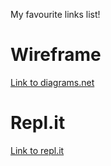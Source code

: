 My favourite links list!

# Wireframe
[Link to diagrams.net](https://viewer.diagrams.net/?highlight=0000ff&edit=_blank&layers=1&nav=1&title=lista-link.drawio#R7Vhbb5swFP41eVzEJZD0sUkvqbZOVbuqj5MDBqwYmxkTkv762WCuhq7dmrabBlKCv2Mfm%2FN9PraZ2Kt4f8lAEl1TH%2BKJZfj7iX02sayTmSt%2BJXAoAWdulUDIkF9CZgPcoUeoQEOhGfJh2qnIKcUcJV3Qo4RAj3cwwBjNu9UCiru9JiCEGnDnAayjD8jnUYkuHKPB1xCFUdWzaShLDKrKCkgj4NO8BdnnE3vFKOXlU7xfQSxjV8WlbHcxYq0HxiDhz2mw%2FXG%2FNtbOyeHr5%2FXJ1ffrXXrz8El52QGcqRdWg%2BWHKgIpZ3Rbv7w5sZf1mxii4IM0gr4qAIxCIp49MSbIBBDxGDetEuky3odSKdOYetssmQriOEAEsnS6kXRB9oBI4X7JlByk53IUK4opK4Zlu8XVtVilyTAWXhB0TXZp8mbyFqZY9PkN7svIrWRn0MtYinbwFqZNtyo8kHG4H427WbMpZgGkMeTsIKpUDRZKAGoGzFUxb%2BTkVHKKWlKyq3ZASTisXTcsiwdF9AtItzTSb%2BQssAzzHckHxIskt8tAYIp4c67KQ7xX3WEY8OcyNT4HRulzu%2ByZlsaeaQ6wZ7lHIs%2FWyIs4l8nwVPq1LvI8n8aHAOxoxhCHGJFtOkX0IzDbns8fjGXT7tLs6pPUGpqkR6N5ptF8JRcVBJGkEXH5lzAYQFY898jlRWbr0NTJn4QSKIOOMO5BvXjLSCOxGp4qOEa%2BLztZ5pEQ110CPNljLpiX%2FNKM%2BLVo2gwvjkid1Z%2BgOnXmIHXHSq%2FOwJrqYhlNKtq6YanjEsGoj2QVcMZAXkzcEhdDyfp1BaY7eMLlJeLrbPOaHnkEMXg8YBCDF7sVYDsgwxJ%2Brm5bUh%2BS5qiOqbAEuEh7kcAgGVDuG%2BWgnpCHNgrWbEDI9Zbz9TcK%2Bk7h%2FvaLoAzEMqhkkyZFPIw3h%2F5MLNp6NiqPp1MaBhuIl5T5kLXWLqO49DVtVVwjAm3p92hr3LybKJ2BRGm%2FZaK09L1MlRt8tOunizQBpE47iIu4fgQhauUqtbWH24I7L%2FY6Kv7VUv0vadg66Wp48d4atn9bwx7gMKQMgf%2FS%2BxulV3%2Bhej%2Fp6WeE0zBEGQn1A0FDhDnpH99GDn1DYW4zaPekISg6d%2BU9tMBqn2%2Fqqj2Wy%2BuINPYOevWOqk2j4UydgX2WO10sXsylKDbf%2BApb60Opff4T)

# Repl.it
[Link to repl.it](https://replit.com/@Error404MySelfN/2021-4Binf-links#index.html)

  